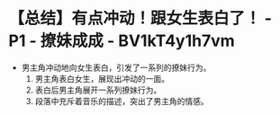 # 【总结】有点冲动！跟女生表白了！ - P1 - 撩妹成成 - BV1kT4y1h7vm

-   男主角冲动地向女生表白，引发了一系列的撩妹行为。
    1.  男主角表白女生，展现出冲动的一面。
    2.  表白后男主角展开一系列撩妹行为。
    3.  段落中充斥着音乐的描述，突出了男主角的情感。